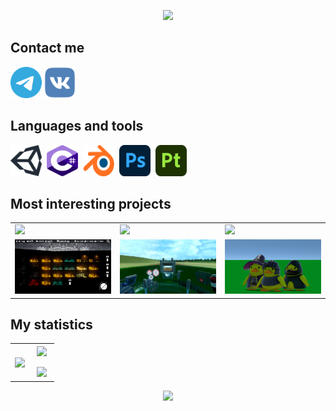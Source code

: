 <p align="center">
     <img src="https://capsule-render.vercel.app/api?type=waving&&color=0:24132f,25:304869,50:408197,75:304869,100:24132f&height=300&text=Hi,%20my%20name%20is%20Damir&fontColor=ffffff&desc=Unity/Csharp%20developer&descAlign=62&descAlignY=58&descSize=45&fontAlignY=33&fontAlign=50"/>
</p>

## Contact me

<a href="https://t.me/Dumpling_Utka" target="blank"><img height="50" width="50" src="https://github.com/Dumpl1ngUtka/Dumpl1ngUtka/blob/main/icons/telegram-1.svg"/></a>
<a href="https://vk.com/dumpl1ng_utka" target="blank"><img height="50" width="50" src="https://github.com/Dumpl1ngUtka/Dumpl1ngUtka/blob/main/icons/vk-1.svg"/></a>

## Languages and tools

  <img height="50" width="50" src="https://github.com/Dumpl1ngUtka/Dumpl1ngUtka/blob/main/icons/unity-69.svg"/>&nbsp;
  <img height="50" width="50" src="https://github.com/Dumpl1ngUtka/Dumpl1ngUtka/blob/main/icons/c--4.svg"/>&nbsp;
  <img height="50" width="50" src="https://github.com/Dumpl1ngUtka/Dumpl1ngUtka/blob/main/icons/blender-2.svg"/>&nbsp;
  <img height="50" width="50" src="https://github.com/Dumpl1ngUtka/Dumpl1ngUtka/blob/main/icons/adobe-photoshop-2.svg"/>&nbsp;
  <img height="50" width="50" src="https://github.com/Dumpl1ngUtka/Dumpl1ngUtka/blob/main/icons/substance-3d-painter-1.svg"/>&nbsp;
  
## Most interesting projects

<table id= "Profile" align="center">
    <tr>
      <td ><img src="https://capsule-render.vercel.app/api?type=soft&height=75&color=0:24132f,75:304869,100:408197&text=Australitet&section=header&reversal=false&fontColor=ffffff&textBg=false&fontAlign=50&fontAlignY=50&rotate=0&descAlignY=54&descSize=45&descAlign=62&fontSize=50"></td>
      <td ><img src="https://capsule-render.vercel.app/api?type=soft&height=75&color=304869&text=Tank%20Biathlon%20VR&section=header&reversal=false&fontColor=ffffff&textBg=false&fontAlign=50&fontAlignY=50&rotate=0&descAlignY=54&descSize=45&descAlign=62&fontSize=50"></td>
      <td ><img src="https://capsule-render.vercel.app/api?type=soft&height=75&color=0:408197,25:304869,100:24132f&text=Dungeons%20and%20Ducks&section=header&reversal=false&fontColor=ffffff&textBg=false&fontAlign=50&fontAlignY=50&rotate=0&descAlignY=54&descSize=45&descAlign=62&fontSize=50"></td>
    </tr>
    <tr>
      <td align="center" valign="center" width="33%"><a href="https://github.com/Limofeus/Australitet" target="blank"><img src="https://github.com/Dumpl1ngUtka/Dumpl1ngUtka/blob/main/image/Australitet/2.png?raw=true"/></a></td>
      <td align="center" valign="center" width="33%"><a href="https://github.com/Dumpl1ngUtka/Tank-Simulator-VR" target="blank"><img href="https://github.com/Limofeus/Australitet" src="https://github.com/Dumpl1ngUtka/Dumpl1ngUtka/blob/main/image/Tank%20Biathlon/0.png?raw=true"/></a></td>
      <td align="center" valign="center" width="33%"><a href="https://github.com/Dumpl1ngUtka/CardGame" target="blank"><img href="https://github.com/Dumpl1ngUtka/CardGame" src="https://github.com/Dumpl1ngUtka/Dumpl1ngUtka/blob/main/image/Dungeons%26Ducks/0.png?raw=true"/></a></td>
    </tr>
</table>

## My statistics

<table align="center">
    <tr>
      <td align="center" valign="center" width="43%">
        <a href="https://github.com/anuraghazra/github-readme-stats"><img align="center" src="https://github-readme-stats.vercel.app/api/top-langs/?username=Dumpl1ngUtka&layout=donut-vertical&theme=dark&icon_color=ffffff&bg_color=0,24132f,304869,304869,408197&text_color=ffffff&title_color=ffffff&border_color=ffffff&hide_border=true&border_radius=15&ring_color=ff8a00" height="410"/></a> 
      </td>
      <td align="center" valign="center" width="57%">
<a href="https://github.com/anuraghazra/github-readme-stats"><img align="center" src="https://github-readme-stats.vercel.app/api?username=Dumpl1ngUtka&show_icons=true&bg_color=60,408197,304869,24132f&border_radius=15&theme=ambient_gradient&custom_title=My%20GitHub%20Stats&hide_border=true" height="200"/></a> 
        <br><br>
        <a href="https://git.io/streak-stats"><img src="https://github-readme-streak-stats.herokuapp.com?user=Dumpl1ngUtka&theme=cobalt2&background=40%2C408197%2C24132F&border=FFFFFF&stroke=FFFFFF&ring=FFFFFF&fire=FFFFFF&currStreakNum=FFFFFF&sideNums=FFFFFF&currStreakLabel=FFFFFF&sideLabels=FFFFFF&dates=FFFFFF&border_radius=15&height=200&hide_border=true"/></a>
      </td>
    </tr>
</table>


<p align="center">
     <img src="https://capsule-render.vercel.app/api?type=waving&color=0:24132f,25:304869,50:408197,75:304869,100:24132f&height=100&section=footer"/>
</p>

